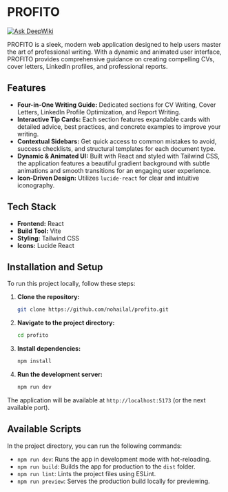 # PROFITO

[![Ask DeepWiki](https://devin.ai/assets/askdeepwiki.png)](https://deepwiki.com/nohailal/PROFITO.git)

PROFITO is a sleek, modern web application designed to help users master the art of professional writing. With a dynamic and animated user interface, PROFITO provides comprehensive guidance on creating compelling CVs, cover letters, LinkedIn profiles, and professional reports.

## Features

*   **Four-in-One Writing Guide:** Dedicated sections for CV Writing, Cover Letters, LinkedIn Profile Optimization, and Report Writing.
*   **Interactive Tip Cards:** Each section features expandable cards with detailed advice, best practices, and concrete examples to improve your writing.
*   **Contextual Sidebars:** Get quick access to common mistakes to avoid, success checklists, and structural templates for each document type.
*   **Dynamic & Animated UI:** Built with React and styled with Tailwind CSS, the application features a beautiful gradient background with subtle animations and smooth transitions for an engaging user experience.
*   **Icon-Driven Design:** Utilizes `lucide-react` for clear and intuitive iconography.

## Tech Stack

*   **Frontend:** React
*   **Build Tool:** Vite
*   **Styling:** Tailwind CSS
*   **Icons:** Lucide React

## Installation and Setup

To run this project locally, follow these steps:

1.  **Clone the repository:**
    ```bash
    git clone https://github.com/nohailal/profito.git
    ```

2.  **Navigate to the project directory:**
    ```bash
    cd profito
    ```

3.  **Install dependencies:**
    ```bash
    npm install
    ```

4.  **Run the development server:**
    ```bash
    npm run dev
    ```

The application will be available at `http://localhost:5173` (or the next available port).

## Available Scripts

In the project directory, you can run the following commands:

*   `npm run dev`: Runs the app in development mode with hot-reloading.
*   `npm run build`: Builds the app for production to the `dist` folder.
*   `npm run lint`: Lints the project files using ESLint.
*   `npm run preview`: Serves the production build locally for previewing.